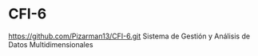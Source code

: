 # CFI-6
https://github.com/Pizarman13/CFI-6.git
Sistema de Gestión y Análisis de Datos Multidimensionales
